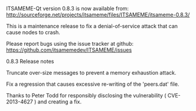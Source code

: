 ITSAMEME-Qt version 0.8.3 is now available from:
  http://sourceforge.net/projects/itsameme/files/ITSAMEME/itsameme-0.8.3/

This is a maintenance release to fix a denial-of-service attack that
can cause nodes to crash.

Please report bugs using the issue tracker at github:
  https://github.com/itsamemedev/ITSAMEME/issues

0.8.3 Release notes

Truncate over-size messages to prevent a memory exhaustion attack.

Fix a regression that causes excessive re-writing of the 'peers.dat' file.


Thanks to Peter Todd for responsibly disclosing the vulnerability
( CVE-2013-4627 ) and creating a fix.

